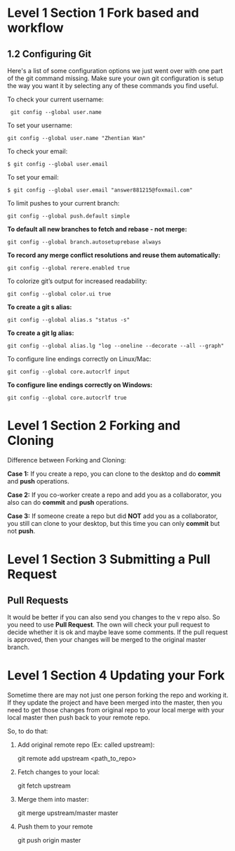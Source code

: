 # Level 1 Section 1 Fork based and workflow
## 1.2 Configuring Git

Here's a list of some configuration options we just went over with one part of the git command missing. Make sure your own git configuration is setup the way you want it by selecting any of these commands you find useful.

To check your current username:

     git config --global user.name
	 
To set your username:

	git config --global user.name "Zhentian Wan"
	
To check your email:

	$ git config --global user.email
	
To set your email:

	$ git config --global user.email "answer881215@foxmail.com"
	
To limit pushes to your current branch:

	git config --global push.default simple
	
**To default all new branches to fetch and rebase - not merge:**

	git config --global branch.autosetuprebase always
	
**To record any merge conflict resolutions and reuse them automatically:**

	git config --global rerere.enabled true
	
To colorize git’s output for increased readability:

	git config --global color.ui true
	
**To create a git s alias:**
	
	git config --global alias.s "status -s"
	
**To create a git lg alias:**

	git config --global alias.lg "log --oneline --decorate --all --graph"
	
To configure line endings correctly on Linux/Mac:

	git config --global core.autocrlf input
	
**To configure line endings correctly on Windows:**

	git config --global core.autocrlf true
	
# Level 1 Section 2 Forking and Cloning

Difference between Forking and Cloning:

**Case 1:**
  If you create a repo, you can clone to the desktop and do **commit** and **push** operations.
  
**Case 2:**
  If you co-worker create a repo and add you as a collaborator, you also can do **commit** and **push** operations.

**Case 3:**
  If someone create a repo but did **NOT** add you as a collaborator, you still can clone to your desktop, but this time you can only **commit** but not **push**.

# Level 1 Section 3 Submitting a Pull Request
## Pull Requests 

It would be better if you can also send you changes to the v repo also. So you need to use **Pull Request**.
The own will check your pull request to decide whether it is ok and maybe leave some comments.
If the pull request is approved, then your changes will be merged to the original master branch.

# Level 1 Section 4 Updating your Fork

Sometime there are may not just one person forking the repo and working it. If they update the project and have been merged into the master,
then you need to get those changes from original repo to your local merge with your local master then push back to your remote repo.

So, to do that:
1. Add original remote repo (Ex: called upstream):

     git remote add upstream <path_to_repo>
	 
2. Fetch changes to your local:

	git fetch upstream
	
3. Merge them into master:

	git merge upstream/master master
	
4. Push them to your remote

	git push origin master